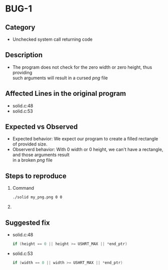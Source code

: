 # BUG-1

## Category
- Unchecked system call returning code

## Description
- The program does not check for the zero width or zero height, thus providing <br>
such arguments will result in a cursed *png* file

## Affected Lines in the original program
- solid.c:48
- solid.c:53

## Expected vs Observed
- Expected behavior: We expect our program to create a filled rectangle of provided size.
- Observerd behavior: With 0 width or 0 height, we can't have a rectangle, and those arguments result<br>
in a broken *png* file

## Steps to reproduce 

1. Command 
    ```bash
    ./solid my_png.png 0 0
    ```
2. 

## Suggested fix
- solid.c:48
    ```c++
    if (height == 0 || height >= USHRT_MAX || *end_ptr)
    ```
- solid.c:53
    ```c++
    if (width == 0 || width >= USHRT_MAX || *end_ptr)
    ```